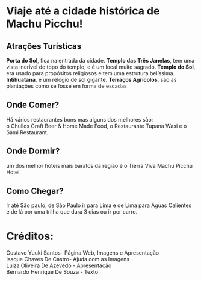 #  Viaje até a cidade histórica de Machu Picchu!

## Atrações Turísticas 
**Porta do Sol**, fica na entrada da cidade.
 **Templo das Três Janelas**, tem uma vista incrível do topo do templo, e é um local muito sagrado.
 **Templo do Sol**, era usado para propósitos religiosos e tem uma estrutura belíssima.
 **Intihuatana**, é um relógio de sol gigante.
 **Terraços Agrícolos**, são as plantações como se fosse em forma de escadas
## Onde Comer?
 Há vários restaurantes bons mas alguns dos melhores são:  
 o Chullos Craft Beer & Home Made Food, o Restaurante Tupana Wasi e o Sami Restaurant.
## Onde Dormir?  
 um dos melhor hoteis mais baratos da região é o Tierra Viva Machu Picchu Hotel.  
## Como Chegar?  
 Ir até São paulo, de São Paulo ir para Lima e de Lima para Águas Calientes e de lá por uma trilha que dura 3 dias ou ir por carro.  
# Créditos:  
 Gustavo Yuuki Santos- Página Web, Imagens e Apresentação  
 Isaque Chaves De Castro- Ajuda com as Imagens  
 Luiza Oliveira De Azevedo - Apresentação  
 Bernardo Henrique De Souza - Texto  
